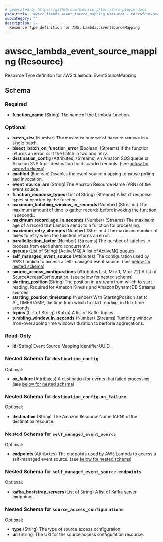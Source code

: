 ```yaml
---
# generated by https://github.com/hashicorp/terraform-plugin-docs
page_title: "awscc_lambda_event_source_mapping Resource - terraform-provider-awscc"
subcategory: ""
description: |-
  Resource Type definition for AWS::Lambda::EventSourceMapping
---
```


# awscc_lambda_event_source_mapping (Resource)

Resource Type definition for AWS::Lambda::EventSourceMapping



<!-- schema generated by tfplugindocs -->
## Schema

### Required

- **function_name** (String) The name of the Lambda function.

### Optional

- **batch_size** (Number) The maximum number of items to retrieve in a single batch.
- **bisect_batch_on_function_error** (Boolean) (Streams) If the function returns an error, split the batch in two and retry.
- **destination_config** (Attributes) (Streams) An Amazon SQS queue or Amazon SNS topic destination for discarded records. (see [below for nested schema](#nestedatt--destination_config))
- **enabled** (Boolean) Disables the event source mapping to pause polling and invocation.
- **event_source_arn** (String) The Amazon Resource Name (ARN) of the event source.
- **function_response_types** (List of String) (Streams) A list of response types supported by the function.
- **maximum_batching_window_in_seconds** (Number) (Streams) The maximum amount of time to gather records before invoking the function, in seconds.
- **maximum_record_age_in_seconds** (Number) (Streams) The maximum age of a record that Lambda sends to a function for processing.
- **maximum_retry_attempts** (Number) (Streams) The maximum number of times to retry when the function returns an error.
- **parallelization_factor** (Number) (Streams) The number of batches to process from each shard concurrently.
- **queues** (List of String) (ActiveMQ) A list of ActiveMQ queues.
- **self_managed_event_source** (Attributes) The configuration used by AWS Lambda to access a self-managed event source. (see [below for nested schema](#nestedatt--self_managed_event_source))
- **source_access_configurations** (Attributes List, Min: 1, Max: 22) A list of SourceAccessConfiguration. (see [below for nested schema](#nestedatt--source_access_configurations))
- **starting_position** (String) The position in a stream from which to start reading. Required for Amazon Kinesis and Amazon DynamoDB Streams sources.
- **starting_position_timestamp** (Number) With StartingPosition set to AT_TIMESTAMP, the time from which to start reading, in Unix time seconds.
- **topics** (List of String) (Kafka) A list of Kafka topics.
- **tumbling_window_in_seconds** (Number) (Streams) Tumbling window (non-overlapping time window) duration to perform aggregations.

### Read-Only

- **id** (String) Event Source Mapping Identifier UUID.

<a id="nestedatt--destination_config"></a>
### Nested Schema for `destination_config`

Optional:

- **on_failure** (Attributes) A destination for events that failed processing. (see [below for nested schema](#nestedatt--destination_config--on_failure))

<a id="nestedatt--destination_config--on_failure"></a>
### Nested Schema for `destination_config.on_failure`

Optional:

- **destination** (String) The Amazon Resource Name (ARN) of the destination resource.



<a id="nestedatt--self_managed_event_source"></a>
### Nested Schema for `self_managed_event_source`

Optional:

- **endpoints** (Attributes) The endpoints used by AWS Lambda to access a self-managed event source. (see [below for nested schema](#nestedatt--self_managed_event_source--endpoints))

<a id="nestedatt--self_managed_event_source--endpoints"></a>
### Nested Schema for `self_managed_event_source.endpoints`

Optional:

- **kafka_bootstrap_servers** (List of String) A list of Kafka server endpoints.



<a id="nestedatt--source_access_configurations"></a>
### Nested Schema for `source_access_configurations`

Optional:

- **type** (String) The type of source access configuration.
- **uri** (String) The URI for the source access configuration resource.


